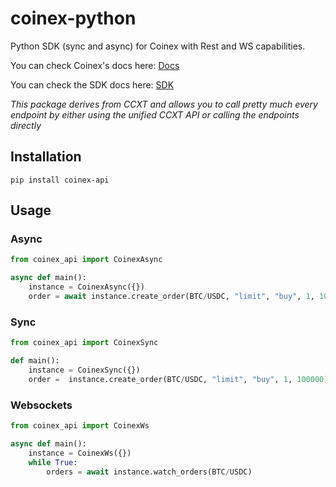 # coinex-python
Python SDK (sync and async) for Coinex with Rest and WS capabilities.

You can check Coinex's docs here: [Docs](https://ccxt.com)


You can check the SDK docs here: [SDK](https://docs.ccxt.com/#/exchanges/coinex)

*This package derives from CCXT and allows you to call pretty much every endpoint by either using the unified CCXT API or calling the endpoints directly*

## Installation

```
pip install coinex-api
```

## Usage

### Async

```Python
from coinex_api import CoinexAsync

async def main():
    instance = CoinexAsync({})
    order = await instance.create_order(BTC/USDC, "limit", "buy", 1, 100000)
```

### Sync

```Python
from coinex_api import CoinexSync

def main():
    instance = CoinexSync({})
    order =  instance.create_order(BTC/USDC, "limit", "buy", 1, 100000)
```

### Websockets

```Python
from coinex_api import CoinexWs

async def main():
    instance = CoinexWs({})
    while True:
        orders = await instance.watch_orders(BTC/USDC)
```

